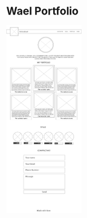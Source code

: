 <html>
  <head>
      <style>
      img{
      height:500px;
      }
      </style>
  </head>
  <body>
      <h1>Wael Portfolio</h1>
      <img src="https://github.com/Wael-Alsabbouh/portfolio/blob/master/sketch_large_view.jpg">
  </body>
</html>
